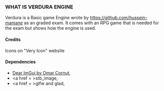 ### WHAT IS VERDURA ENGINE
Verdura is a Basic game Engine wrote by https://github.com/hussein-mamane as an graded exam.
It comes with an RPG game that is needed for the exam but shows how the engine is used.
#### Credits
Icons on "Very Icon" website
#### Dependencies
- <a href = "https://github.com/ocornut/imgui">Dear ImGui by Omar Cornut</a>,
- <a href = >stb_image</a>,
- <a href = >glfw and glad</a>,

